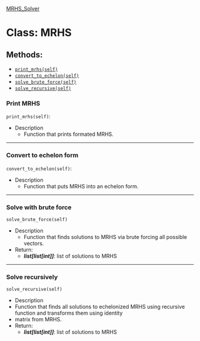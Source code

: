 [MRHS_Solver](README.md#MRHS_Solver)

# Class: **MRHS**

## Methods:

- [```print_mrhs(self)```](#print-mrhs) 
- [```convert_to_echelon(self)```](#convert-to-echelon-form)
- [```solve_brute_force(self)```](#solve-with-brute-force)
- [```solve_recursive(self)```](#solve-recursively)

### Print MRHS
 ```print_mrhs(self)```:
- Description
  - Function that prints formated MRHS.

---

### Convert to echelon form
 ```convert_to_echelon(self)```:
- Description
  - Function that puts MRHS into an echelon form.

---

### Solve with brute force
 ```solve_brute_force(self)```
- Description
  - Function that finds solutions to MRHS via brute forcing all possible vectors.
- Return:
  - ***list[list[int]]***: list of solutions to MRHS

---

### Solve recursively
 ```solve_recursive(self)```
 - Description
  - Function that finds all solutions to echelonized MRHS using recursive function and transforms them using identity 
  - matrix from MRHS.
- Return:
  - ***list[list[int]]***: list of solutions to MRHS
